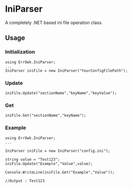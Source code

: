 ﻿# IniParser
A completely .NET based ini file operation class.

## Usage

### Initialization
```
using ErrOwk.IniParser;
...
IniParser iniFile = new IniParser("YourConfigFilePath");
```

### Update
```
iniFile.Update("sectionName","keyName","keyValue");
```

### Get
```
iniFile.Get("sectionName","keyName");
```

### Example
```
using ErrOwk.IniParser;
...

IniParser iniFile = new IniParser("config.ini");

string value = "Test123";
iniFile.Update("Example","Value",value);

Console.WriteLine(iniFile.Get("Example","Value"));

//Output : Test123


```